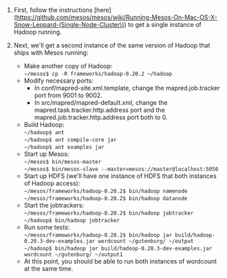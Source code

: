 1. First, follow the instructions [here](https://github.com/mesos/mesos/wiki/Running-Mesos-On-Mac-OS-X-Snow-Leopard-(Single-Node-Cluster\)) to get a single instance of Hadoop running.

2. Next, we'll get a second instance of the same version of Hadoop that ships with Mesos running:
    - Make another copy of Hadoop:      
      `~/mesos$ cp -R frameworks/hadoop-0.20.2 ~/hadoop`
    - Modify necessary ports:     
        * In conf/mapred-site.xml.template, change the mapred.job.tracker port from 9001 to 9002.
        * In src/mapred/mapred-default.xml, change the mapred.task.tracker.http.address port and the      
          mapred.job.tracker.http.address port both to 0.
    - Build Hadoop:      
      `~/hadoop$ ant`      
      `~/hadoop$ ant compile-core jar`      
      `~/hadoop$ ant examples jar`   
    - Start up Mesos:      
      `~/mesos$ bin/mesos-master`      
      `~/mesos$ bin/mesos-slave --master=mesos://master@localhost:5050`      
    - Start up HDFS (we'll have one instance of HDFS that both instances of Hadoop access):      
      `~/mesos/frameworks/hadoop-0.20.2$ bin/hadoop namenode`      
      `~/mesos/frameworks/hadoop-0.20.2$ bin/hadoop datanode`
    - Start the jobtrackers:      
      `~/mesos/frameworks/hadoop-0.20.2$ bin/hadoop jobtracker`      
      `~/hadoop$ bin/hadoop jobtracker`
    - Run some tests:      
      `~/mesos/frameworks/hadoop-0.20.2$ bin/hadoop jar build/hadoop-0.20.3-dev-examples.jar wordcount ~/gutenburg/ ~/output`      
      `~/hadoop$ bin/hadoop jar build/hadoop-0.20.3-dev-examples.jar wordcount ~/gutenburg/ ~/output1`
    - At this point, you should be able to run both instances of wordcount at the same time.